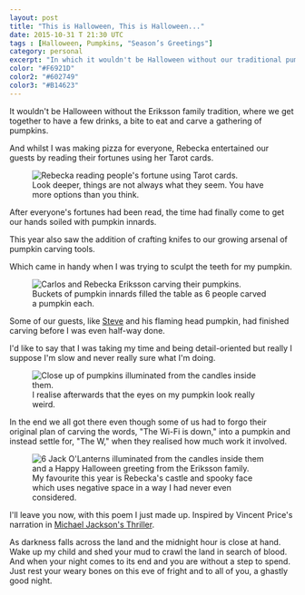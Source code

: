 ```yaml
---
layout: post
title: "This is Halloween, This is Halloween..."
date: 2015-10-31 T 21:30 UTC
tags : [Halloween, Pumpkins, "Season’s Greetings"]
category: personal
excerpt: "In which it wouldn't be Halloween without our traditional pumpkin carving."
color: "#F6921D"
color2: "#602749"
color3: "#B14623"
---
```

It wouldn't be Halloween without the Eriksson family tradition, where we get together to have a few drinks, a bite to eat and carve a gathering of pumpkins.

And whilst I was making pizza for everyone, Rebecka entertained our guests by reading their fortunes using her Tarot cards.

<figure>
	<img class="js-lazy-load" data-original="/assets/posts/2015/october/this-is-halloween/rebecka-reading-peoples-fortunes-using-tarot-cards.jpg" alt="Rebecka reading people's fortune using Tarot cards.">
	<figcaption>Look deeper, things are not always what they seem. You have more options than you think.</figcaption>
</figure>

After everyone's fortunes had been read, the time had finally come to get our hands soiled with pumpkin innards.

This year also saw the addition of crafting knifes to our growing arsenal of pumpkin carving tools.

Which came in handy when I was trying to sculpt the teeth for my pumpkin.

<figure>
	<img class="js-lazy-load" data-original="/assets/posts/2015/october/this-is-halloween/carlos-and-rebecka-eriksson-carving-pumpkins.jpg" alt="Carlos and Rebecka Eriksson carving their pumpkins.">
	<figcaption>Buckets of pumpkin innards filled the table as 6 people carved a pumpkin each.</figcaption>
</figure>

Some of our guests, like [Steve][steve] and his flaming head pumpkin, had finished carving before I was even half-way done.

I'd like to say that I was taking my time and being detail-oriented but really I suppose I'm slow and never really sure what I'm doing.

<figure>
	<img class="js-lazy-load" data-original="/assets/posts/2015/october/this-is-halloween/close-up-of-pumpkins.jpg" alt="Close up of pumpkins illuminated from the candles inside them.">
	<figcaption>I realise afterwards that the eyes on my pumpkin look really weird.</figcaption>
</figure>

In the end we all got there even though some of us had to forgo their original plan of carving the words, "The Wi-Fi is down," into a pumpkin and instead settle for, "The W," when they realised how much work it involved.

<figure>
	<img class="js-lazy-load" data-original="/assets/posts/2015/october/this-is-halloween/carlos-eriksson-halloween-greetings-2015.jpg" alt="6 Jack O'Lanterns illuminated from the candles inside them and a Happy Halloween greeting from the Eriksson family.">
	<figcaption>My favourite this year is Rebecka's castle and spooky face which uses negative space in a way I had never even considered.</figcaption>
</figure>

I'll leave you now, with this poem I just made up. Inspired by Vincent Price's narration in [Michael Jackson's Thriller][thriller].

As darkness falls across the land and the midnight hour is close at hand. Wake up my child and shed your mud to crawl the land in search of blood. And when your night comes to its end and you are without a step to spend. Just rest your weary bones on this eve of fright and to all of you, a ghastly good night.

[steve]: http://twitter.com/trepanation
[thriller]: https://www.youtube.com/watch?v=sOnqjkJTMaA